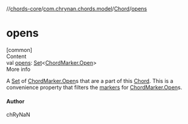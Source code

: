 //[chords-core](../../../index.md)/[com.chrynan.chords.model](../index.md)/[Chord](index.md)/[opens](opens.md)



# opens  
[common]  
Content  
val [opens](opens.md): [Set](https://kotlinlang.org/api/latest/jvm/stdlib/kotlin.collections/-set/index.html)<[ChordMarker.Open](../-chord-marker/-open/index.md)>  
More info  


A [Set](https://kotlinlang.org/api/latest/jvm/stdlib/kotlin.collections/-set/index.html) of [ChordMarker.Open](../-chord-marker/-open/index.md)s that are a part of this [Chord](index.md). This is a convenience property that filters the [markers](markers.md) for [ChordMarker.Open](../-chord-marker/-open/index.md)s.



#### Author  


chRyNaN

  



